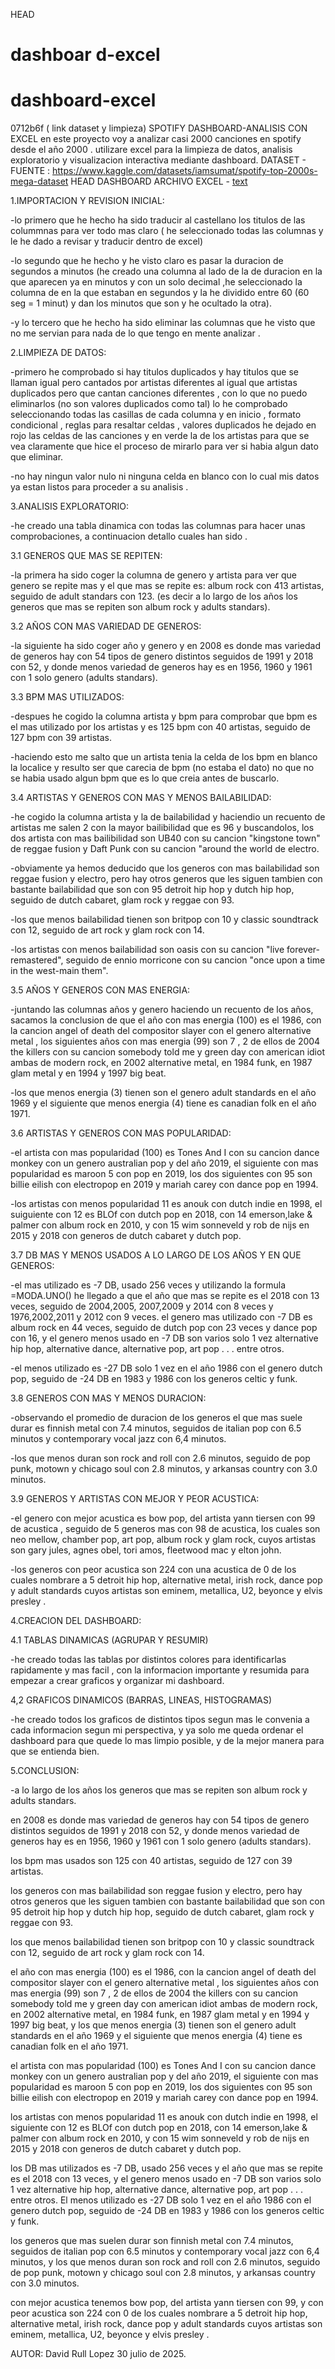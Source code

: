  HEAD
# dashboar  d-excel 

# dashboard-excel 
 0712b6f ( link dataset y limpieza)
SPOTIFY DASHBOARD-ANALISIS CON EXCEL 
en este proyecto voy a analizar casi 2000 canciones en spotify desde el año 2000 .
utilizare excel para la limpieza de datos, analisis exploratorio y visualizacion interactiva mediante dashboard. 
DATASET - FUENTE : https://www.kaggle.com/datasets/iamsumat/spotify-top-2000s-mega-dataset 
 HEAD
DASHBOARD ARCHIVO EXCEL - [text](<../../../proyecto dashboard/DASHBOARD SPOTIFY.xlsx>)

1.IMPORTACION Y REVISION INICIAL:

-lo primero que he hecho ha sido traducir al castellano los titulos de las colummnas para ver todo mas claro ( he seleccionado todas las columnas y le he dado a revisar y traducir dentro de excel)

-lo segundo que he hecho y he visto claro es pasar la duracion de segundos a minutos (he creado una columna al lado de la de duracion en la que aparecen ya en minutos y con un solo decimal ,he seleccionado la columna de en la que estaban en segundos y la he dividido entre 60 (60 seg = 1 minut) y dan los minutos que son y he ocultado la otra).

-y lo tercero que he hecho ha sido eliminar las columnas que he visto que no me servian para nada de lo que tengo en mente analizar . 

2.LIMPIEZA DE DATOS:

-primero he comprobado si hay titulos duplicados y hay titulos que se llaman igual pero cantados por artistas diferentes al igual que artistas duplicados pero que cantan canciones diferentes , con lo que no puedo eliminarlos (no son valores duplicados como tal) 
lo he comprobado seleccionando todas las casillas de cada columna y en inicio , formato condicional , reglas para resaltar celdas , valores duplicados he dejado en rojo las celdas de las canciones y en verde la de los artistas para que se vea claramente que hice el proceso de mirarlo para ver si habia algun dato que eliminar.

-no hay ningun valor nulo ni ninguna celda en blanco con lo cual mis datos ya estan listos para proceder a su analisis .

3.ANALISIS EXPLORATORIO:

-he creado una tabla dinamica con todas las columnas para hacer unas comprobaciones, a continuacion detallo cuales han sido .

3.1 GENEROS QUE MAS SE REPITEN:

-la primera ha sido coger la columna de genero y artista para ver que genero se repite mas y el que mas se repite es:
  album rock con 413 artistas, seguido de adult standars con 123. (es decir a lo largo de los años los generos que mas se repiten son album rock y adults standars).

3.2 AÑOS CON MAS VARIEDAD DE GENEROS:

-la siguiente ha sido coger año y genero y en 2008 es donde mas variedad de generos hay con 54 tipos de genero distintos seguidos de 1991 y 2018 con 52, y donde menos variedad de generos hay es en 1956, 1960 y 1961 con 1 solo genero (adults standars).

3.3 BPM MAS UTILIZADOS:

-despues he cogido la columna artista y bpm para comprobar que bpm es el mas utilizado por los artistas y es 125 bpm con 40 artistas, seguido de 127 bpm con 39 artistas.

-haciendo esto me salto que un artista tenia la celda de los bpm en blanco la localice y resulto ser que carecia de bpm (no estaba el dato) no que no se habia usado algun bpm que es lo que creia antes de buscarlo.

3.4 ARTISTAS Y GENEROS CON MAS Y MENOS BAILABILIDAD:

-he cogido la columna artista y la de bailabilidad y haciendio un recuento de artistas me salen 2 con la mayor bailibilidad que es 96 y buscandolos, los dos artista con mas bailibilidad son UB40 con su cancion "kingstone town" de reggae fusion y Daft Punk con su cancion "around the world de electro.

-obviamente ya hemos deducido que los generos con mas bailabilidad son reggae fusion y electro, pero hay otros generos que les siguen tambien con bastante bailabilidad que son con 95 detroit hip hop y dutch hip hop, seguido de dutch cabaret, glam rock y reggae con 93.

-los que menos bailabilidad tienen son britpop con 10 y classic soundtrack con 12, seguido de art rock y glam rock con 14.

-los artistas con menos bailabilidad son oasis con su cancion "live forever-remastered", seguido de ennio morricone con su cancion "once upon a time in the west-main them".

3.5 AÑOS Y GENEROS CON MAS ENERGIA:

-juntando las columnas años y genero haciendo un recuento de los años, sacamos la conclusion de que el año con mas energia (100) es el 1986, con la cancion angel of death del compositor slayer con el genero alternative metal , los siguientes años con mas energia (99) son 7 , 2 de ellos de 2004 the killers con su cancion somebody told me y green day con american idiot ambas de modern rock, en 2002 alternative metal, en 1984 funk, en 1987 glam metal y en 1994 y 1997 big beat.

-los que menos energia (3) tienen son el genero adult standards en el año 1969 y el siguiente que menos energia (4) tiene es canadian folk en el año 1971.

3.6 ARTISTAS Y GENEROS CON MAS POPULARIDAD:

-el artista con mas popularidad (100) es Tones And I con su cancion dance monkey con un genero australian pop y del año 2019, el siguiente con mas popularidad es maroon 5 con pop en 2019, los dos siguientes con 95 son billie eilish con electropop en 2019 y mariah carey con dance pop en 1994.

-los artistas con menos popularidad 11 es anouk con dutch indie en 1998, el suiguiente con 12 es BLOf con dutch pop en 2018, con 14 emerson,lake & palmer con album rock en 2010, y con 15 wim sonneveld y rob de nijs en 2015 y 2018 con generos de dutch cabaret y dutch pop. 

3.7 DB MAS Y MENOS USADOS A LO LARGO DE LOS AÑOS Y EN QUE GENEROS:

-el mas utilizado es -7 DB, usado 256 veces y utilizando la formula =MODA.UNO() he llegado a que el año que mas se repite es el 2018 con 13 veces, seguido de 2004,2005, 2007,2009 y 2014 con 8 veces y 1976,2002,2011 y 2012 con 9 veces. el genero mas utilizado con -7 DB es album rock en 44 veces, seguido de dutch pop con 23 veces y dance pop con 16, y el genero menos usado en -7 DB son varios solo 1 vez alternative hip hop, alternative dance, alternative pop, art pop . . . entre otros.

-el menos utilizado es -27 DB solo 1 vez en el año 1986 con el genero dutch pop, seguido de -24 DB en 1983 y 1986 con los generos celtic y funk.


3.8 GENEROS CON MAS Y MENOS DURACION:

-observando el promedio de duracion de los generos el que mas suele durar es finnish metal con 7.4 minutos,  seguidos de italian pop con 6.5 minutos y contemporary vocal jazz con 6,4 minutos.

-los que menos duran son rock and roll con 2.6 minutos, seguido de pop punk, motown y chicago soul con 2.8 minutos, y arkansas country con 3.0 minutos.

3.9 GENEROS Y ARTISTAS CON MEJOR Y PEOR ACUSTICA: 

-el genero con mejor acustica es bow pop, del artista yann tiersen con 99 de acustica , seguido de 5 generos mas con 98 de acustica, los cuales son neo mellow, chamber pop, art pop, album rock y glam rock, cuyos artistas son gary jules, agnes obel, tori amos, fleetwood mac y elton john.

-los generos con peor acustica son 224 con una acustica de 0 de los cuales nombrare a 5 detroit hip hop, alternative metal, irish rock, dance pop y adult standards cuyos artistas son eminem, metallica, U2, beyonce y elvis presley .

4.CREACION DEL DASHBOARD:

4.1 TABLAS DINAMICAS (AGRUPAR Y RESUMIR)

-he creado todas las tablas por distintos colores para identificarlas rapidamente y mas facil , con la informacion importante y resumida para empezar a crear graficos y organizar mi dashboard.

4,2 GRAFICOS DINAMICOS (BARRAS, LINEAS, HISTOGRAMAS)

-he creado todos los graficos de distintos tipos segun mas le convenia a cada informacion segun mi perspectiva, y ya solo me queda ordenar el dashboard para que quede lo mas limpio posible, y de la mejor manera para que se entienda bien.

5.CONCLUSION:

-a lo largo de los años los generos que mas se repiten son album rock y adults standars.

en 2008 es donde mas variedad de generos hay con 54 tipos de genero distintos seguidos de 1991 y 2018 con 52, y donde menos variedad de generos hay es en 1956, 1960 y 1961 con 1 solo genero (adults standars).

los bpm mas usados son 125 con 40 artistas, seguido de 127 con 39 artistas.

los generos con mas bailabilidad son reggae fusion y electro, pero hay otros generos que les siguen tambien con bastante bailabilidad que son con 95 detroit hip hop y dutch hip hop, seguido de dutch cabaret, glam rock y reggae con 93.

los que menos bailabilidad tienen son britpop con 10 y classic soundtrack con 12, seguido de art rock y glam rock con 14.

el año con mas energia (100) es el 1986, con la cancion angel of death del compositor slayer con el genero alternative metal , los siguientes años con mas energia (99) son 7 , 2 de ellos de 2004 the killers con su cancion somebody told me y green day con american idiot ambas de modern rock, en 2002 alternative metal, en 1984 funk, en 1987 glam metal y en 1994 y 1997 big beat, y los que menos energia (3) tienen son el genero adult standards en el año 1969 y el siguiente que menos energia (4) tiene es canadian folk en el año 1971.

el artista con mas popularidad (100) es Tones And I con su cancion dance monkey con un genero australian pop y del año 2019, el siguiente con mas popularidad es maroon 5 con pop en 2019, los dos siguientes con 95 son billie eilish con electropop en 2019 y mariah carey con dance pop en 1994.

los artistas con menos popularidad 11 es anouk con dutch indie en 1998, el siguiente con 12 es BLOf con dutch pop en 2018, con 14 emerson,lake & palmer con album rock en 2010, y con 15 wim sonneveld y rob de nijs en 2015 y 2018 con generos de dutch cabaret y dutch pop. 

los DB mas utilizados es -7 DB, usado 256 veces y el año que mas se repite es el 2018 con 13 veces, y el genero menos usado en -7 DB son varios solo 1 vez alternative hip hop, alternative dance, alternative pop, art pop . . . entre otros. El menos utilizado es -27 DB solo 1 vez en el año 1986 con el genero dutch pop, seguido de -24 DB en 1983 y 1986 con los generos celtic y funk.

los generos que mas suelen durar son finnish metal con 7.4 minutos, seguidos de italian pop con 6.5 minutos y contemporary vocal jazz con 6,4 minutos, y los que menos duran son rock and roll con 2.6 minutos, seguido de pop punk, motown y chicago soul con 2.8 minutos, y arkansas country con 3.0 minutos.

con mejor acustica tenemos bow pop, del artista yann tiersen con 99, y con peor acustica son 224 con 0 de los cuales nombrare a 5 detroit hip hop, alternative metal, irish rock, dance pop y adult standards cuyos artistas son eminem, metallica, U2, beyonce y elvis presley .

AUTOR: David Rull Lopez 30 julio de 2025. 




